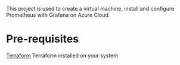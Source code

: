 This project is used to create a virtual machine, install and configure Prometheus with Grafana on Azure Cloud.

# Pre-requisites
[Terraform](https://www.terraform.io/) Terraform installed on your system 

